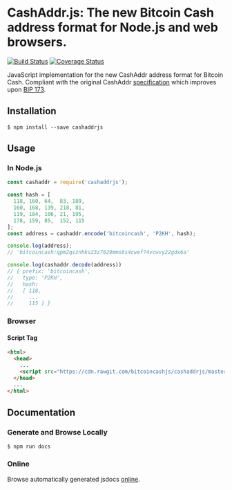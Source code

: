 # CashAddr.js: The new Bitcoin Cash address format for Node.js and web browsers.

[![Build Status](https://travis-ci.org/bitcoincashjs/cashaddrjs.svg?branch=master)](https://travis-ci.org/bitcoincashjs/cashaddrjs) [![Coverage Status](https://coveralls.io/repos/github/bitcoincashjs/cashaddrjs/badge.svg?branch=master)](https://coveralls.io/github/bitcoincashjs/cashaddrjs?branch=master)

JavaScript implementation for the new CashAddr address format for Bitcoin Cash. Compliant with the original CashAddr [specification](https://github.com/Bitcoin-UAHF/spec/blob/master/cashaddr.md) which improves upon [BIP 173](https://github.com/bitcoin/bips/blob/master/bip-0173.mediawiki).

## Installation

`$ npm install --save cashaddrjs`

## Usage

### In Node.js

```javascript
const cashaddr = require('cashaddrjs');

const hash = [
  118, 160, 64,  83, 189,
  160, 168, 139, 218, 81,
  119, 184, 106, 21, 195,
  178, 159, 85,  152, 115
];
const address = cashaddr.encode('bitcoincash', 'P2KH', hash);

console.log(address);
// 'bitcoincash:qpm2qsznhks23z7629mms6s4cwef74vcwvy22gdx6a'

console.log(cashaddr.decode(address))
// { prefix: 'bitcoincash',
//   type: 'P2KH',
//   hash: 
//   [ 118,
//     ...
//     115 ] }
```

### Browser

#### Script Tag

```html
<html>
  <head>
    ...
    <script src="https://cdn.rawgit.com/bitcoincashjs/cashaddrjs/master/dist/cashaddrjs-0.1.0.min.js"></script>
  </head>
  ...
</html>
```

## Documentation

### Generate and Browse Locally

```
$ npm run docs
```

### Online

Browse automatically generated jsdocs [online](https://cdn.rawgit.com/bitcoincashjs/cashaddrjs/master/docs/global.html#encode).
